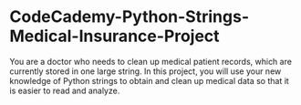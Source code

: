 # CodeCademy-Python-Strings-Medical-Insurance-Project
You are a doctor who needs to clean up medical patient records, which are currently stored in one large string.
In this project, you will use your new knowledge of Python strings to obtain and clean up medical data so that it is easier to read and analyze.

